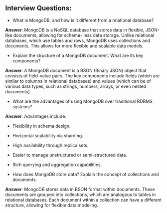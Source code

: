 ## Interview Questions:

- What is MongoDB, and how is it different from a relational database?

**Answer**: MongoDB is a NoSQL database that stores data
in flexible, JSON-like documents, allowing for schema-
less data storage. Unlike relational databases, which use
tables and rows, MongoDB uses collections and
documents. This allows for more flexible and scalable
data models.

- Explain the structure of a MongoDB document. What are its key components?

**Answer**: A MongoDB document is a BSON (Binary JSON)
object that consists of field-value pairs. The key
components include fields (which are similar to columns in
relational databases) and values (which can be of various
data types, such as strings, numbers, arrays, or even nested
documents).


- What are the advantages of using MongoDB over traditional RDBMS systems?

**Answer**: Advantages include:
- Flexibility in schema design.
- Horizontal scalability via sharding.
- High availability through replica sets.
- Easier to manage unstructured or semi-structured data.
- Rich querying and aggregation capabilities.

- How does MongoDB store data? Explain the concept of collections and documents.

**Answer**: MongoDB stores data in BSON format within
documents. These documents are grouped into collections,
which are analogous to tables in relational databases. Each
document within a collection can have a different structure,
allowing for flexible data modeling.